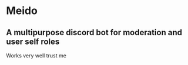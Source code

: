 # Meido

## A multipurpose discord bot for moderation and user self roles

Works very well trust me
